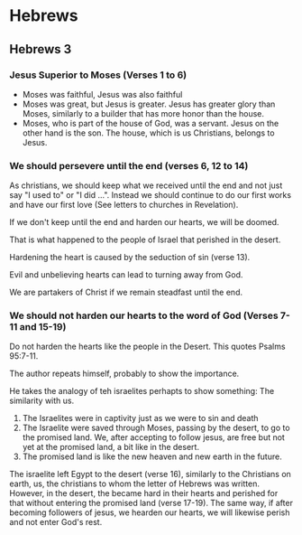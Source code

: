 # Hebrews

## Hebrews 3
### Jesus Superior to Moses (Verses 1 to 6)
- Moses was faithful, Jesus was also faithful
- Moses was great, but Jesus is greater. Jesus has greater glory than Moses, similarly to a builder that has more honor than the house.
- Moses, who is part of the house of God, was a servant. Jesus on the other hand is the son. The house, which is us Christians, belongs to Jesus.

### We should persevere until the end (verses 6, 12 to 14)
As christians, we should keep what we received until the end and not just say "I used to" or "I did ...". Instead we should continue to do our first works and have our first love (See letters to churches in Revelation).

If we don't keep until the end and harden our hearts, we will be doomed.

That is what happened to the people of Israel that perished in the desert. 

Hardening the heart is caused by the seduction of sin (verse 13). 

Evil and unbelieving hearts can lead to turning away from God. 

We are partakers of Christ if we remain steadfast until the end.

### We should not harden our hearts to the word of God (Verses 7-11 and 15-19)
Do not harden the hearts like the people in the Desert. This quotes Psalms 95:7-11.

The author repeats himself, probably to show the importance.

He takes the analogy of teh israelites perhapts to show something: The similarity with us.

1. The Israelites were in captivity just as we were to sin and death
2. The Israelite were saved through Moses, passing by the desert, to go to the promised land. We, after accepting to follow jesus, are free but not yet at the promised land, a bit like in the desert.
3. The promised land is like the new heaven and new earth in the future.

The israelite left Egypt to the desert (verse 16), similarly to the Christians on earth, us, the christians to whom the letter of Hebrews was written. However, in the desert, the became hard in their hearts and perished for that without entering the promised land (verse 17-19). The same way, if after becoming followers of jesus, we hearden our hearts, we will likewise perish and not enter God's rest.